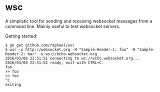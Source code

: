 # wsc

A simplistic tool for sending and receiving websocket messages from a command line.
Mainly useful to test websocket servers.

Getting started:
```
$ go get github.com/raphael/wsc
$ wsc -o http://websocket.org -H "Sample-Header-1: foo" -H "Sample-Header-2: bar" -u ws://echo.websocket.org
2016/03/08 22:51:51 connecting to ws://echo.websocket.org...
2016/03/08 22:51:52 ready, exit with CTRL+C.
foo 
>> foo
<< foo
^C
exiting
```

